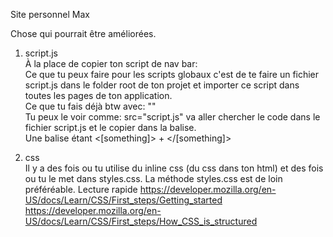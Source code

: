 Site personnel Max


Chose qui pourrait être améliorées.

1. script.js  
À la place de copier ton script de nav bar:  
Ce que tu peux faire pour les scripts globaux c'est de te faire un fichier script.js dans le folder root de ton projet et importer ce script dans toutes les pages de ton application.  
Ce que tu fais déjà btw avec: "<script src="script.js"></script>"  
Tu peux le voir comme: src="script.js" va aller chercher le code dans le fichier script.js et le copier dans la balise.  
Une balise étant <[something]> + </[something]>  

3. css  
Il y a des fois ou tu utilise du inline css (du css dans ton html) et des fois ou tu le met dans styles.css. 
La méthode styles.css est de loin préféréable.
Lecture rapide
https://developer.mozilla.org/en-US/docs/Learn/CSS/First_steps/Getting_started
https://developer.mozilla.org/en-US/docs/Learn/CSS/First_steps/How_CSS_is_structured
